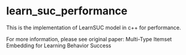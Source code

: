 # learn_suc_performance
This is the implementation of LearnSUC model in c++ for performance.

For more information, please see original paper: Multi-Type Itemset Embedding for Learning Behavior Success
